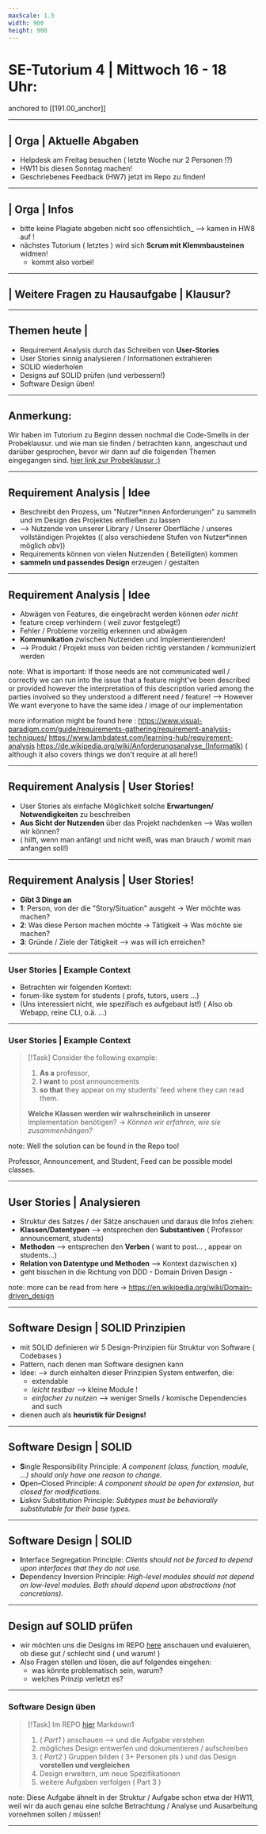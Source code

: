 ```yaml
---
maxScale: 1.5
width: 900
height: 900
---
```


# SE-Tutorium 4 | Mittwoch 16 - 18 Uhr:
anchored to [[191.00_anchor]]

---
## | Orga | Aktuelle Abgaben
- Helpdesk am Freitag besuchen ( letzte Woche nur 2 Personen !?)
- HW11 bis diesen Sonntag machen!
- Geschriebenes Feedback (HW7) jetzt im Repo zu finden!

---

## | Orga | Infos 
- bitte keine Plagiate abgeben nicht soo offensichtlich_ --> kamen in HW8 auf !
- nächstes Tutorium ( letztes ) wird sich **Scrum mit Klemmbausteinen**  widmen! 
	- kommt also vorbei! 

---
## | Weitere Fragen zu Hausaufgabe | Klausur? 

---
## Themen heute | 
- Requirement Analysis durch das Schreiben von **User-Stories**
- User Stories sinnig analysieren / Informationen extrahieren 
- SOLID wiederholen 
- Designs auf SOLID prüfen (und verbessern!)
- Software Design üben!

---
## Anmerkung:

Wir haben im Tutorium zu Beginn dessen nochmal die Code-Smells in der Probeklausur. und wie man sie finden /  betrachten kann, angeschaut und darüber gesprochen, bevor wir dann auf die folgenden Themen eingegangen sind. 
[hier link zur Probeklausur :) ](https://github.com/se-tuebingen-exercises-ws23/ex12-tut4/blob/main/README.md)

---
## Requirement Analysis | Idee
- Beschreibt den Prozess, um "Nutzer\*innen Anforderungen" zu sammeln und im Design des Projektes einfließen zu lassen
- --> Nutzende von unserer Library / Unserer Oberfläche / unseres vollständigen Projektes (( also verschiedene Stufen von Nutzer\*innen möglich _obv_))
- Requirements können von vielen Nutzenden ( Beteiligten) kommen 
- **sammeln und passendes Design** erzeugen / gestalten

---
## Requirement Analysis | Idee
- Abwägen von Features, die eingebracht werden können _oder nicht_
- feature creep verhindern ( weil zuvor festgelegt!)
- Fehler / Probleme vorzeitig erkennen und abwägen
- **Kommunikation** zwischen Nutzenden und Implementierenden! 
- --> Produkt / Projekt muss von beiden richtig verstanden / kommuniziert werden

note: 
What is important: 
If those needs are not communicated well / correctly we can run into the issue  that a feature might've been described or provided however the interpretation of this description varied among the parties involved so they understood a different need / feature!
--> However We want everyone to have the same idea / image of our implementation

more information might be found here : https://www.visual-paradigm.com/guide/requirements-gathering/requirement-analysis-techniques/ 
https://www.lambdatest.com/learning-hub/requirement-analysis
https://de.wikipedia.org/wiki/Anforderungsanalyse_(Informatik)
( although it also covers things we don't require at all here!)

---
## Requirement Analysis | User Stories!
- User Stories als einfache Möglichkeit solche **Erwartungen/ Notwendigkeiten** zu beschreiben
- **Aus Sicht der Nutzenden** über das Projekt nachdenken --> Was wollen wir können?
- ( hilft, wenn man anfängt und nicht weiß, was man brauch / womit man anfangen soll!)

---
## Requirement Analysis | User Stories!

- **Gibt 3 Dinge an**
- **1**: Person, von der die "Story/Situation" ausgeht -> Wer möchte was machen?
- **2**: Was diese Person machen möchte -> Tätigkeit -> Was möchte sie machen?
- **3**: Gründe / Ziele der Tätigkeit --> was will ich erreichen?

---

### User Stories | Example Context 
- Betrachten wir folgenden Kontext:
- forum-like system for students ( profs, tutors, users ...)
- (Uns interessiert nicht, wie spezifisch es aufgebaut ist!) ( Also ob Webapp, reine CLI, o.ä. ...)

---

### User Stories | Example Context 
>[!Task] Consider the following example: 
> 1. **As a** professor,
> 2. **I want** to post announcements
> 3. **so that** they appear on my students' feed where they can read them.
>
> **Welche Klassen werden wir wahrscheinlich in unserer** Implementation benötigen?
> -> _Können wir erfahren, wie sie zusammenhängen?_ 


note:
Well the solution can be found in the Repo too!

Professor, Announcement, and Student, Feed can be possible model classes.

---

## User Stories | Analysieren
- Struktur des Satzes / der Sätze anschauen und daraus die Infos ziehen:
- **Klassen/Datentypen** --> entsprechen den **Substantiven** ( Professor announcement, students)
- **Methoden** --> entsprechen den **Verben** ( want to post... , appear on students...)
- **Relation von Datentype und Methoden** --> Kontext dazwischen x) 
- geht bisschen in die Richtung von DDD - Domain Driven Design -

note: 
more can be read from here 
-> https://en.wikipedia.org/wiki/Domain-driven_design

---
## Software Design | SOLID Prinzipien 
- mit SOLID definieren wir 5 Design-Prinzipien für Struktur von Software ( Codebases )
- Pattern, nach denen man Software designen kann 
- Idee: --> durch einhalten dieser Prinzipien System entwerfen, die: 
	- extendable 
	- _leicht testbar_ --> kleine Module ! 
	- _einfacher zu nutzen_ --> weniger Smells / komische Dependencies and such
- dienen auch als **heuristik für Designs!**

---
## Software Design | SOLID

- **S**ingle Responsibility Principle: _A component (class, function, module, ...) should only have one reason to change._ <!-- element class="fragment" -->
- **O**pen–Closed Principle: _A component should be open for extension, but closed for modifications._ <!-- element class="fragment" -->
- **L**iskov Substitution Principle: _Subtypes must be behaviorally substitutable for their base types._ <!-- element class="fragment" -->

---
## Software Design | SOLID
- **I**nterface Segregation Principle: _Clients should not be forced to depend upon interfaces that they do not use._ <!-- element class="fragment" -->
- **D**ependency Inversion Principle: _High-level modules should not depend on low-level modules. Both should depend upon abstractions (not concretions)._ <!-- element class="fragment" -->

---
## Design auf SOLID prüfen 
- wir möchten uns die Designs im REPO [here](https://github.com/se-tuebingen-exercises-ws23/ex13-tut4) anschauen und evaluieren, ob diese gut  / schlecht sind ( und warum! )
- Also Fragen stellen und lösen, die auf folgendes eingehen:
	- was könnte problematisch sein, warum? 
	- welches Prinzip verletzt es? 

---
### Software Design üben 

>[!Task] Im REPO [hier](https://github.com/se-tuebingen-exercises-ws23/ex13-tut4/tree/main/Markdown1) Markdown1
>1. ( _Part1_ ) anschauen --> und die Aufgabe verstehen
>2. mögliches Design entwerfen und dokumentieren / aufschreiben
>3. ( _Part2_ ) Gruppen bilden ( 3+ Personen pls ) und das Design **vorstellen und vergleichen**
>4. Design erweitern, um neue Spezifikationen
>5. weitere Aufgaben verfolgen ( Part 3 )

note: 
Diese Aufgabe ähnelt in der Struktur / Aufgabe schon etwa der HW11, weil wir da auch genau eine solche Betrachtung / Analyse und Ausarbeitung vornehmen sollen / müssen!

---
